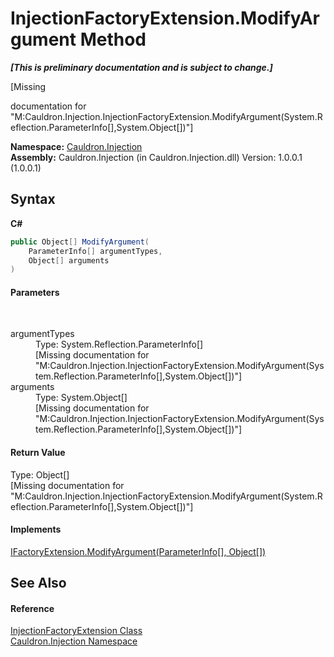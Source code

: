 # InjectionFactoryExtension.ModifyArgument Method 
 _**\[This is preliminary documentation and is subject to change.\]**_

\[Missing <summary> documentation for "M:Cauldron.Injection.InjectionFactoryExtension.ModifyArgument(System.Reflection.ParameterInfo[],System.Object[])"\]

**Namespace:**&nbsp;<a href="N_Cauldron_Injection">Cauldron.Injection</a><br />**Assembly:**&nbsp;Cauldron.Injection (in Cauldron.Injection.dll) Version: 1.0.0.1 (1.0.0.1)

## Syntax

**C#**<br />
``` C#
public Object[] ModifyArgument(
	ParameterInfo[] argumentTypes,
	Object[] arguments
)
```


#### Parameters
&nbsp;<dl><dt>argumentTypes</dt><dd>Type: System.Reflection.ParameterInfo[]<br />\[Missing <param name="argumentTypes"/> documentation for "M:Cauldron.Injection.InjectionFactoryExtension.ModifyArgument(System.Reflection.ParameterInfo[],System.Object[])"\]</dd><dt>arguments</dt><dd>Type: System.Object[]<br />\[Missing <param name="arguments"/> documentation for "M:Cauldron.Injection.InjectionFactoryExtension.ModifyArgument(System.Reflection.ParameterInfo[],System.Object[])"\]</dd></dl>

#### Return Value
Type: Object[]<br />\[Missing <returns> documentation for "M:Cauldron.Injection.InjectionFactoryExtension.ModifyArgument(System.Reflection.ParameterInfo[],System.Object[])"\]

#### Implements
<a href="M_Cauldron_Activator_IFactoryExtension_ModifyArgument">IFactoryExtension.ModifyArgument(ParameterInfo[], Object[])</a><br />

## See Also


#### Reference
<a href="T_Cauldron_Injection_InjectionFactoryExtension">InjectionFactoryExtension Class</a><br /><a href="N_Cauldron_Injection">Cauldron.Injection Namespace</a><br />